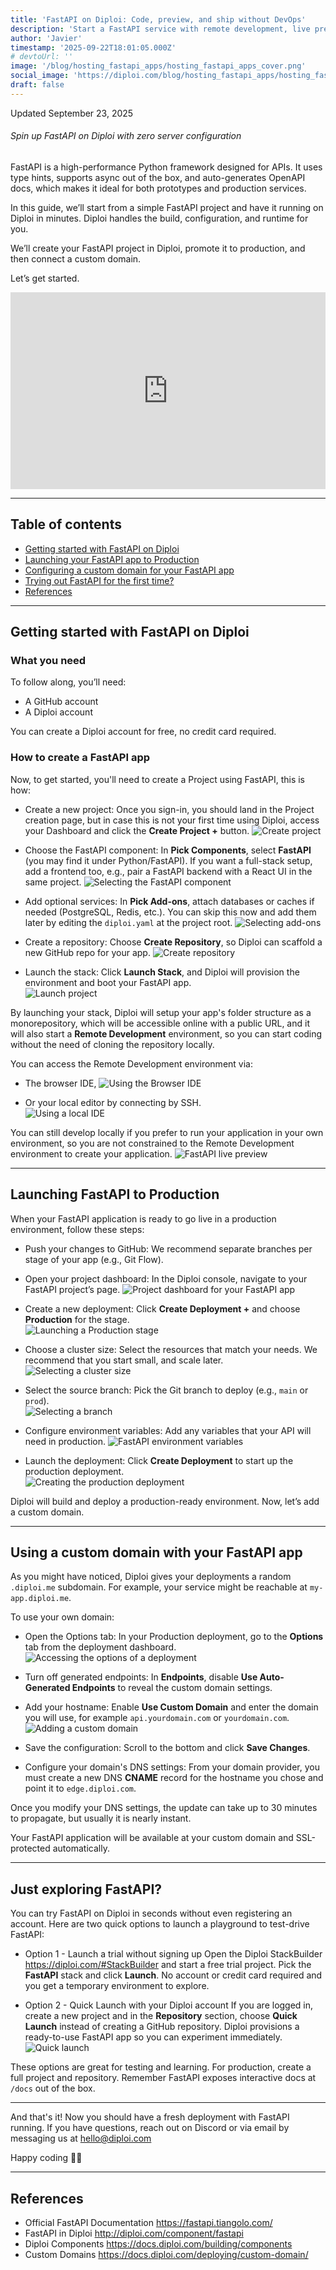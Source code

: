 ```yaml
---
title: 'FastAPI on Diploi: Code, preview, and ship without DevOps'
description: 'Start a FastAPI service with remote development, live previews, and one-click production, without configuring SSL certificates or manual server config.'
author: 'Javier'
timestamp: '2025-09-22T18:01:05.000Z'
# devtoUrl: ''
image: '/blog/hosting_fastapi_apps/hosting_fastapi_apps_cover.png'
social_image: 'https://diploi.com/blog/hosting_fastapi_apps/hosting_fastapi_apps_og.png'
draft: false
---
```


Updated <time datetime="2025-09-23T01:03:05.000Z">September 23, 2025</time>

###### Spin up FastAPI on Diploi with zero server configuration

FastAPI is a high-performance Python framework designed for APIs. It uses type hints, supports async out of the box, and auto-generates OpenAPI docs, which makes it ideal for both prototypes and production services.

In this guide, we’ll start from a simple FastAPI project and have it running on Diploi in minutes. Diploi handles the build, configuration, and runtime for you.

We’ll create your FastAPI project in Diploi, promote it to production, and then connect a custom domain.

Let’s get started.

<div style="display:flex; justify-content:center; width:100%">
    <iframe width="560" height="315" src="https://www.youtube.com/embed/zi0ZVOIQTt4?si=DGIhtm7KByKZSyr8" title="Using FastAPI in Diploi" frameborder="0" allow="accelerometer; autoplay; clipboard-write; encrypted-media; gyroscope; picture-in-picture; web-share" referrerpolicy="strict-origin-when-cross-origin" allowfullscreen></iframe>
</div>

---

## Table of contents

- [Getting started with FastAPI on Diploi](#getting-started-with-fastapi-on-diploi)
- [Launching your FastAPI app to Production](#launching-your-fastapi-app-to-production)
- [Configuring a custom domain for your FastAPI app](#configuring-a-custom-domain-for-your-fastapi-app)
- [Trying out FastAPI for the first time?](#new-to-fastapi)
- [References](#references)

---

## Getting started with FastAPI on Diploi

### What you need

To follow along, you’ll need:

- A GitHub account
- A Diploi account

You can create a Diploi account for free, no credit card required.

### How to create a FastAPI app

Now, to get started, you'll need to create a Project using FastAPI, this is how:

- Create a new project: Once you sign-in, you should land in the Project creation page, but in case this is not your first time using Diploi, access your Dashboard and click the **Create Project +** button.
  ![Create project](../../../images/blog/create-project.png)

- Choose the FastAPI component: In **Pick Components**, select **FastAPI** (you may find it under Python/FastAPI). If you want a full-stack setup, add a frontend too, e.g., pair a FastAPI backend with a React UI in the same project.
  ![Selecting the FastAPI component](fastapi-component.png)

- Add optional services: In **Pick Add-ons**, attach databases or caches if needed (PostgreSQL, Redis, etc.). You can skip this now and add them later by editing the `diploi.yaml` at the project root.
  ![Selecting add-ons](../../../images/blog/selecting-add-ons-3.png)

- Create a repository: Choose **Create Repository**, so Diploi can scaffold a new GitHub repo for your app.
  ![Create repository](../../../images/blog/creating-a-repo.png)

- Launch the stack: Click **Launch Stack**, and Diploi will provision the environment and boot your FastAPI app.  
  ![Launch project](../../../images/blog/launch-project.png)

By launching your stack, Diploi will setup your app's folder structure as a monorepository, which will be accessible online with a public URL, and it will also start a **Remote Development** environment, so you can start coding without the need of cloning the repository locally.

You can access the Remote Development environment via:

- The browser IDE,
  ![Using the Browser IDE](../../../images/blog/browser-ide.png)

- Or your local editor by connecting by SSH.  
  ![Using a local IDE](../../../images/blog/using-a-local-ide.png)

You can still develop locally if you prefer to run your application in your own environment, so you are not constrained to the Remote Development environment to create your application.
![FastAPI live preview](fastapi-preview.png)

---

## Launching FastAPI to Production

When your FastAPI application is ready to go live in a production environment, follow these steps:

- Push your changes to GitHub: We recommend separate branches per stage of your app (e.g., Git Flow).

- Open your project dashboard: In the Diploi console, navigate to your FastAPI project’s page.
  ![Project dashboard for your FastAPI app](fastapi-project-dashboard.png)
  
- Create a new deployment: Click **Create Deployment +** and choose **Production** for the stage.  
  ![Launching a Production stage](../../../images/blog/production-stage.png)

- Choose a cluster size: Select the resources that match your needs. We recommend that you start small, and scale later.  
  ![Selecting a cluster size](../../../images/blog/cluster-size-selection.png)

- Select the source branch: Pick the Git branch to deploy (e.g., `main` or `prod`).  
  ![Selecting a branch](../../../images/blog/selecting-a-branch.png)

- Configure environment variables: Add any variables that your API will need in production.
  ![FastAPI environment variables](fastapi-env-variables.png)

- Launch the deployment: Click **Create Deployment** to start up the production deployment.  
  ![Creating the production deployment](../../../images/blog/creating-deployment.png)

Diploi will build and deploy a production-ready environment. Now, let’s add a custom domain.

---

## Using a custom domain with your FastAPI app

As you might have noticed, Diploi gives your deployments a random `.diploi.me` subdomain. For example, your service might be reachable at `my-app.diploi.me`.

To use your own domain:

- Open the Options tab: In your Production deployment, go to the **Options** tab from the deployment dashboard.  
  ![Accessing the options of a deployment](../../../images/blog/deployment-options.png)

- Turn off generated endpoints: In **Endpoints**, disable **Use Auto-Generated Endpoints** to reveal the custom domain settings.

- Add your hostname: Enable **Use Custom Domain** and enter the domain you will use, for example `api.yourdomain.com` or `yourdomain.com`.  
  ![Adding a custom domain](../../../images/blog/adding-a-custom-domain.png)

- Save the configuration: Scroll to the bottom and click **Save Changes**.

- Configure your domain's DNS settings: From your domain provider, you must create a new DNS **CNAME** record for the hostname you chose and point it to `edge.diploi.com`.

Once you modify your DNS settings, the update can take up to 30 minutes to propagate, but usually it is nearly instant.

Your FastAPI application will be available at your custom domain and SSL-protected automatically.

---

## Just exploring FastAPI?

You can try FastAPI on Diploi in seconds without even registering an account. Here are two quick options to launch a playground to test-drive FastAPI:

- Option 1 - Launch a trial without signing up
  Open the Diploi StackBuilder <a href="https://diploi.com/#StackBuilder" target="_blank">https://diploi.com/#StackBuilder</a> and start a free trial project. Pick the **FastAPI** stack and click **Launch**. No account or credit card required and you get a temporary environment to explore.

- Option 2 - Quick Launch with your Diploi account
  If you are logged in, create a new project and in the **Repository** section, choose **Quick Launch** instead of creating a GitHub repository. Diploi provisions a ready-to-use FastAPI app so you can experiment immediately.  
    ![Quick launch](../../../images/blog/quick-launch.png)

These options are great for testing and learning. For production, create a full project and repository. Remember FastAPI exposes interactive docs at `/docs` out of the box.

---

And that's it! Now you should have a fresh deployment with FastAPI running. If you have questions, reach out on Discord or via email by messaging us at hello@diploi.com

Happy coding 👩‍💻

---

## References

- Official FastAPI Documentation https://fastapi.tiangolo.com/
- FastAPI in Diploi http://diploi.com/component/fastapi
- Diploi Components https://docs.diploi.com/building/components
- Custom Domains https://docs.diploi.com/deploying/custom-domain/
